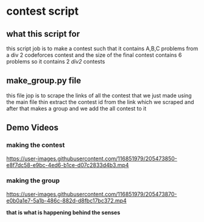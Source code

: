 # contest script 

## what this script for 
this script job is to make a contest such that it contains A,B,C problems from a div 2 codeforces contest and the size of the final contest contains 6 problems so it contains 2 _div2_ contests   

## make_group.py file
this file jop is to scrape the links of all the contest that we just made using the main file thin extract the contest id from the link which we scraped and after that makes a group and we add the all contest to it 

## Demo Videos

### making the contest
https://user-images.githubusercontent.com/116851979/205473850-e8f7dc58-e9bc-4ed6-b1ce-d07c2833d4b3.mp4



### making the group 
https://user-images.githubusercontent.com/116851979/205473870-e0b0a1e7-5a1b-486c-882d-d8fbc17bc372.mp4


**that is what is happening behind the senses**







